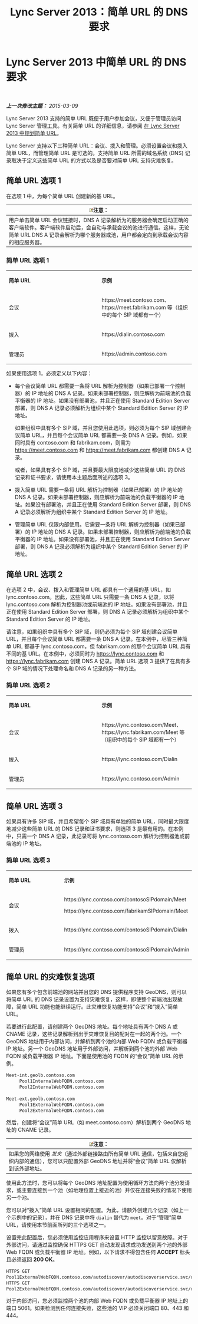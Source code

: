 ﻿---
title: Lync Server 2013：简单 URL 的 DNS 要求
TOCTitle: 简单 URL 的 DNS 要求
ms:assetid: 3a3c9b22-892f-45a7-b05c-539d358a1a86
ms:mtpsurl: https://technet.microsoft.com/zh-cn/library/Gg425874(v=OCS.15)
ms:contentKeyID: 49312527
ms.date: 05/19/2016
mtps_version: v=OCS.15
ms.translationtype: HT
---

# Lync Server 2013 中简单 URL 的 DNS 要求

 

_**上一次修改主题：** 2015-03-09_

Lync Server 2013 支持的简单 URL 既便于用户参加会议，又便于管理员访问 Lync Server 管理工具。有关简单 URL 的详细信息，请参阅 [在 Lync Server 2013 中规划简单 URL](lync-server-2013-planning-for-simple-urls.md)。

Lync Server 支持以下三种简单 URL：会议、拨入和管理。必须设置会议和拨入简单 URL，而管理简单 URL 是可选的。支持简单 URL 所需的域名系统 (DNS) 记录取决于定义这些简单 URL 的方式以及是否要对简单 URL 支持灾难恢复。

## 简单 URL 选项 1

在选项 1 中，为每个简单 URL 创建新的基 URL。

<table>
<thead>
<tr class="header">
<th><img src="images/Dn783119.note(OCS.15).gif" title="note" alt="note" />注意：</th>
</tr>
</thead>
<tbody>
<tr class="odd">
<td>用户单击简单 URL 会议链接时，DNS A 记录解析为的服务器会确定启动正确的客户端软件。客户端软件启动后，会自动与承载会议的池进行通信。这样，无论简单 URL DNS A 记录会解析为哪个服务器或池，用户都会定向到承载会议内容的相应服务器。</td>
</tr>
</tbody>
</table>


### 简单 URL 选项 1

<table>
<colgroup>
<col style="width: 50%" />
<col style="width: 50%" />
</colgroup>
<tbody>
<tr class="odd">
<td><p><strong>简单 URL</strong></p></td>
<td><p><strong>示例</strong></p></td>
</tr>
<tr class="even">
<td><p>会议</p></td>
<td><p>https://meet.contoso.com、https://meet.fabrikam.com 等（组织中的每个 SIP 域都有一个）</p></td>
</tr>
<tr class="odd">
<td><p>拨入</p></td>
<td><p>https://dialin.contoso.com</p></td>
</tr>
<tr class="even">
<td><p>管理员</p></td>
<td><p>https://admin.contoso.com</p></td>
</tr>
</tbody>
</table>


如果使用选项 1，必须定义以下内容：

  - 每个会议简单 URL 都需要一条将 URL 解析为控制器（如果已部署一个控制器）的 IP 地址的 DNS A 记录。如果未部署控制器，则应解析为前端池的负载平衡器的 IP 地址。如果没有部署池，并且正在使用 Standard Edition Server 部署，则 DNS A 记录必须解析为组织中某个 Standard Edition Server 的 IP 地址。
    
    如果组织中具有多个 SIP 域，并且您使用此选项，则必须为每个 SIP 域创建会议简单 URL，并且每个会议简单 URL 都需要一条 DNS A 记录。例如，如果同时具有 contoso.com 和 fabrikam.com，则需为 https://meet.contoso.com 和 https://meet.fabrikam.com 都创建 DNS A 记录。
    
    或者，如果具有多个 SIP 域，并且要最大限度地减少这些简单 URL 的 DNS 记录和证书要求，请使用本主题后面所述的选项 3。

  - 拨入简单 URL 需要一条将 URL 解析为控制器（如果已部署）的 IP 地址的 DNS A 记录。如果未部署控制器，则应解析为前端池的负载平衡器的 IP 地址。如果没有部署池，并且正在使用 Standard Edition Server 部署，则 DNS A 记录必须解析为组织中某个 Standard Edition Server 的 IP 地址。

  - 管理简单 URL 仅限内部使用。它需要一条将 URL 解析为控制器（如果已部署）的 IP 地址的 DNS A 记录。如果未部署控制器，则应解析为前端池的负载平衡器的 IP 地址。如果没有部署池，并且正在使用 Standard Edition Server 部署，则 DNS A 记录必须解析为组织中某个 Standard Edition Server 的 IP 地址。

## 简单 URL 选项 2

在选项 2 中，会议、拨入和管理简单 URL 都具有一个通用的基 URL，如 lync.contoso.com。因此，这些简单 URL 只需要一条 DNS A 记录，以将 lync.contoso.com 解析为控制器池或前端池的 IP 地址。如果没有部署池，并且正在使用 Standard Edition Server 部署，则 DNS A 记录必须解析为组织中某个 Standard Edition Server 的 IP 地址。

请注意，如果组织中具有多个 SIP 域，则仍必须为每个 SIP 域创建会议简单 URL，并且每个会议简单 URL 都需要一条 DNS A 记录。在本例中，尽管三种简单 URL 都基于 lync.contoso.com，但 fabrikam.com 的那个会议简单 URL 具有不同的基 URL。在本例中，必须同时为 https://lync.contoso.com 和 https://lync.fabrikam.com 创建 DNS A 记录。简单 URL 选项 3 提供了在具有多个 SIP 域的情况下处理命名和 DNS A 记录的另一种方法。

### 简单 URL 选项 2

<table>
<colgroup>
<col style="width: 50%" />
<col style="width: 50%" />
</colgroup>
<tbody>
<tr class="odd">
<td><p><strong>简单 URL</strong></p></td>
<td><p><strong>示例</strong></p></td>
</tr>
<tr class="even">
<td><p>会议</p></td>
<td><p>https://lync.contoso.com/Meet、https://lync.fabrikam.com/Meet 等（组织中的每个 SIP 域都有一个）</p></td>
</tr>
<tr class="odd">
<td><p>拨入</p></td>
<td><p>https://lync.contoso.com/Dialin</p></td>
</tr>
<tr class="even">
<td><p>管理员</p></td>
<td><p>https://lync.contoso.com/Admin</p></td>
</tr>
</tbody>
</table>


## 简单 URL 选项 3

如果具有许多 SIP 域，并且希望每个 SIP 域具有单独的简单 URL，同时最大限度地减少这些简单 URL 的 DNS 记录和证书要求，则选项 3 是最有用的。在本例中，只需一个 DNS A 记录，此记录可将 lync.contoso.com 解析为控制器池或前端池的 IP 地址。

### 简单 URL 选项 3

<table>
<colgroup>
<col style="width: 50%" />
<col style="width: 50%" />
</colgroup>
<tbody>
<tr class="odd">
<td><p><strong>简单 URL</strong></p></td>
<td><p><strong>示例</strong></p></td>
</tr>
<tr class="even">
<td><p>会议</p></td>
<td><p>https://lync.contoso.com/contosoSIPdomain/Meet</p>
<p>https://lync.contoso.com/fabrikamSIPdomain/Meet</p></td>
</tr>
<tr class="odd">
<td><p>拨入</p></td>
<td><p>https://lync.contoso.com/contosoSIPdomain/Dialin</p></td>
</tr>
<tr class="even">
<td><p>管理员</p></td>
<td><p>https://lync.contoso.com/contosoSIPdomain/Admin</p></td>
</tr>
</tbody>
</table>


## 简单 URL 的灾难恢复选项

如果您有多个包含前端池的网站并且您的 DNS 提供程序支持 GeoDNS，则可以将简单 URL 的 DNS 记录设置为支持灾难恢复，这样，即使整个前端池出现故障，简单 URL 功能也能继续运行。此灾难恢复功能支持“会议”和“拨入”简单 URL。

若要进行此配置，请创建两个 GeoDNS 地址。每个地址具有两个 DNS A 或 CNAME 记录，这些记录解析到出于灾难恢复目的配对在一起的两个池。一个 GeoDNS 地址用于内部访问，并解析到两个池的内部 Web FQDN 或负载平衡器 IP 地址。另一个 GeoDNS 地址用于外部访问，并解析到两个池的外部 Web FQDN 或负载平衡器 IP 地址。下面是使用池的 FQDN 的“会议”简单 URL 的示例。

    Meet-int.geolb.contoso.com
         Pool1InternalWebFQDN.contoso.com
         Pool2InternalWebFQDN.contoso.com

    Meet-ext.geolb.contoso.com
         Pool1ExternalWebFQDN.contoso.com
         Pool2ExternalWebFQDN.contoso.com

然后，创建将“会议”简单 URL（如 meet.contoso.com）解析到两个 GeoDNS 地址的 CNAME 记录。

<table>
<thead>
<tr class="header">
<th><img src="images/Dn783119.note(OCS.15).gif" title="note" alt="note" />注意：</th>
</tr>
</thead>
<tbody>
<tr class="odd">
<td>如果您的网络使用 <em>发夹</em>（通过外部链接路由所有简单 URL 通信，包括来自您组织内部的通信），您可以只配置外部 GeoDNS 地址并将“会议”简单 URL 仅解析到该外部地址。</td>
</tr>
</tbody>
</table>


使用此方法时，您可以将每个 GeoDNS 地址配置为使用循环方法向两个池分发请求，或主要连接到一个池（如地理位置上接近的池）并仅在连接失败的情况下使用另一个池。

您可以对“拨入”简单 URL 设置相同的配置。为此，请额外创建几个记录（如上一个示例中的记录），并在 DNS 记录中将 `dialin` 替代为 `meet`。对于“管理”简单 URL，请使用本节前面所列的三个选项之一。

设置完此配置后，您必须使用监控应用程序来设置 HTTP 监控以留意故障。对于外部访问，请通过监控确保 HTTPS GET 自动发现请求成功发送到两个池的外部 Web FQDN 或负载平衡器 IP 地址。例如，以下请求不得包含任何 **ACCEPT** 标头且必须返回 **200 OK**。

    HTTPS GET Pool1ExternalWebFQDN.contoso.com/autodiscover/autodiscoverservice.svc/root
    HTTPS GET Pool2ExternalWebFQDN.contoso.com/autodiscover/autodiscoverservice.svc/root

对于内部访问，您必须监控两个池的内部 Web FQDN 或负载平衡器 IP 地址上的端口 5061。如果检测到任何连接失败，这些池的 VIP 必须关闭端口 80、443 和 444。

